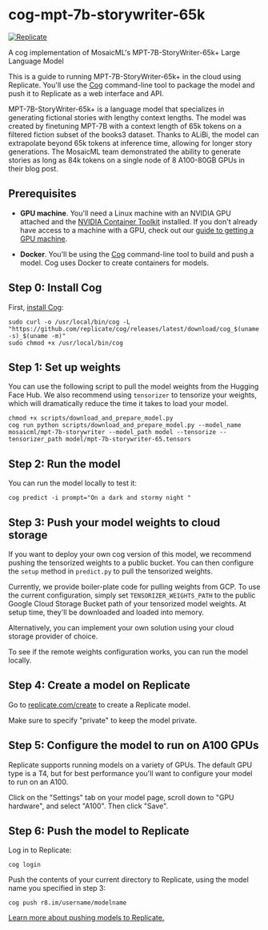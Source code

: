 # cog-mpt-7b-storywriter-65k
[![Replicate](https://replicate.com/replicate/mpt-7b-storywriter/badge)](https://replicate.com/replicate/mpt-7b-storywriter) 

A cog implementation of MosaicML's MPT-7B-StoryWriter-65k+ Large Language Model

This is a guide to running MPT-7B-StoryWriter-65k+ in the cloud using Replicate. You'll use the [Cog](https://github.com/replicate/cog) command-line tool to package the model and push it to Replicate as a web interface and API.

MPT-7B-StoryWriter-65k+ is a language model that specializes in generating fictional stories with lengthy context lengths. The model was created by finetuning MPT-7B with a context length of 65k tokens on a filtered fiction subset of the books3 dataset. Thanks to ALiBi, the model can extrapolate beyond 65k tokens at inference time, allowing for longer story generations. The MosaicML team demonstrated the ability to generate stories as long as 84k tokens on a single node of 8 A100-80GB GPUs in their blog post.

## Prerequisites

- **GPU machine**. You'll need a Linux machine with an NVIDIA GPU attached and the [NVIDIA Container Toolkit](https://docs.nvidia.com/datacenter/cloud-native/container-toolkit/install-guide.html#docker) installed. If you don't already have access to a machine with a GPU, check out our [guide to getting a 
GPU machine](https://replicate.com/docs/guides/get-a-gpu-machine).

- **Docker**. You'll be using the [Cog](https://github.com/replicate/cog) command-line tool to build and push a model. Cog uses Docker to create containers for models.

## Step 0: Install Cog

First, [install Cog](https://github.com/replicate/cog#install):

```
sudo curl -o /usr/local/bin/cog -L "https://github.com/replicate/cog/releases/latest/download/cog_$(uname -s)_$(uname -m)"
sudo chmod +x /usr/local/bin/cog
```

## Step 1: Set up weights

You can use the following script to pull the model weights from the Hugging Face Hub. We also recommend using `tensorizer` to tensorize your weights, which will dramatically reduce the time it takes to load your model. 


```
chmod +x scripts/download_and_prepare_model.py
cog run python scripts/download_and_prepare_model.py --model_name mosaicml/mpt-7b-storywriter --model_path model --tensorize --tensorizer_path model/mpt-7b-storywriter-65.tensors
```

## Step 2: Run the model

You can run the model locally to test it:

```
cog predict -i prompt="On a dark and stormy night "
```

## Step 3: Push your model weights to cloud storage

If you want to deploy your own cog version of this model, we recommend pushing the tensorized weights to a public bucket. You can then configure the `setup` method in `predict.py` to pull the tensorized weights. 

Currently, we provide boiler-plate code for pulling weights from GCP. To use the current configuration, simply set `TENSORIZER_WEIGHTS_PATH` to the public Google Cloud Storage Bucket path of your tensorized model weights. At setup time, they'll be downloaded and loaded into memory. 

Alternatively, you can implement your own solution using your cloud storage provider of choice. 

To see if the remote weights configuration works, you can run the model locally.

## Step 4: Create a model on Replicate

Go to [replicate.com/create](https://replicate.com/create) to create a Replicate model.

Make sure to specify "private" to keep the model private.

## Step 5: Configure the model to run on A100 GPUs

Replicate supports running models on a variety of GPUs. The default GPU type is a T4, but for best performance you'll want to configure your model to run on an A100.

Click on the "Settings" tab on your model page, scroll down to "GPU hardware", and select "A100". Then click "Save".

## Step 6: Push the model to Replicate

Log in to Replicate:

```
cog login
```

Push the contents of your current directory to Replicate, using the model name you specified in step 3:

```
cog push r8.im/username/modelname
```

[Learn more about pushing models to Replicate.](https://replicate.com/docs/guides/push-a-model)
